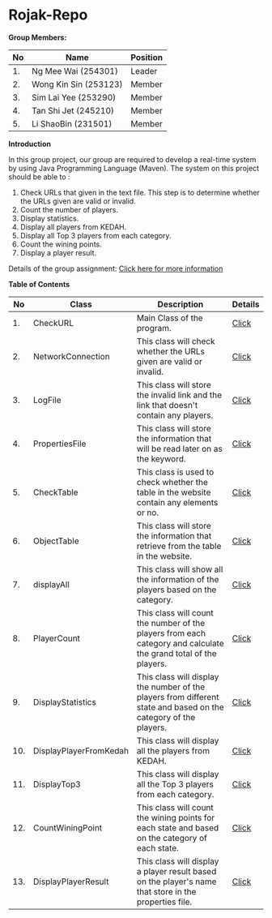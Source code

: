 # Rojak-Repo

**Group Members:** 

|  No  |       Name                 |   Position                       |
|------|----------------------------|----------------------------------|
|    1.| Ng Mee Wai (254301)        |  Leader                          |
|    2.| Wong Kin Sin (253123)      |  Member                          |
|    3.| Sim Lai Yee (253290)       |  Member                          |
|    4.| Tan Shi Jet (245210)       |  Member                          |
|    5.| Li ShaoBin (231501)        |  Member                          |

**Introduction**

In this group project, our group are required to develop a real-time system by using Java Programming Language (Maven). 
The system on this project should be able to :
1. Check URLs that given in the text file. This step is to determine whether the URLs given are valid or invalid.
2. Count the number of players. 
3. Display statistics.
4. Display all players from KEDAH.
5. Display all Top 3 players from each category.
6. Count the wining points.
7. Display a player result.

Details of the group assignment:
[Click here for more information](https://github.com/STIW3054-A182/Assignments/wiki/Group-Project)

**Table of Contents**

|  No  |       Class                |   Description                   |  Details                    |
|------|----------------------------|---------------------------------|-----------------------------|
|    1.| CheckURL                   | Main Class of the program.      | [Click](https://github.com/STIW3054-A182/Rojak-Repo/blob/master/Rojak-Repo-254301/groupProject/src/main/java/com/Stiw3054/groupProject/CheckURL.java)|
|    2.| NetworkConnection          | This class will check whether the URLs given are valid or invalid.| [Click](https://github.com/STIW3054-A182/Rojak-Repo/blob/master/Rojak-Repo-254301/groupProject/src/main/java/com/Stiw3054/groupProject/NetworkConnection.java)|
|    3.| LogFile                    | This class will store the invalid link and the link that doesn't contain any players.| [Click](https://github.com/STIW3054-A182/Rojak-Repo/blob/master/Rojak-Repo-254301/groupProject/src/main/java/com/Stiw3054/groupProject/LogFile.java)|
|    4.| PropertiesFile             | This class will store the information that will be read later on as the keyword.| [Click](https://github.com/STIW3054-A182/Rojak-Repo/blob/master/Rojak-Repo-254301/groupProject/src/main/java/com/Stiw3054/groupProject/PropertiesFile.java)|
|    5.| CheckTable                 | This class is used to check whether the table in the website contain any elements or no.| [Click](https://github.com/STIW3054-A182/Rojak-Repo/blob/master/Rojak-Repo-254301/groupProject/src/main/java/com/Stiw3054/groupProject/CheckTable.java)|
|    6.| ObjectTable                | This class will store the information that retrieve from the table in the website.| [Click](https://github.com/STIW3054-A182/Rojak-Repo/blob/master/Rojak-Repo-254301/groupProject/src/main/java/com/Stiw3054/groupProject/ObjectTable.java)|
|    7.| displayAll                 | This class will show all the information of the players based on the category.| [Click](https://github.com/STIW3054-A182/Rojak-Repo/blob/master/Rojak-Repo-254301/groupProject/src/main/java/com/Stiw3054/groupProject/displayAll.java)|
|    8.| PlayerCount                | This class will count the number of the players from each category and calculate the grand total of the players.| [Click](https://github.com/STIW3054-A182/Rojak-Repo/blob/master/Rojak-Repo-254301/groupProject/src/main/java/com/Stiw3054/groupProject/PlayerCount.java)|
|    9.| DisplayStatistics          | This class will display the number of the players from different state and based on the category of the players.| [Click](https://github.com/STIW3054-A182/Rojak-Repo/blob/master/Rojak-Repo-254301/groupProject/src/main/java/com/Stiw3054/groupProject/DisplayStatistics.java)|
|   10.| DisplayPlayerFromKedah     | This class will display all the players from KEDAH.| [Click](https://github.com/STIW3054-A182/Rojak-Repo/blob/master/Rojak-Repo-254301/groupProject/src/main/java/com/Stiw3054/groupProject/DisplayPlayerFromKedah.java)|
|   11.| DisplayTop3                | This class will display all the Top 3 players from each category.| [Click](https://github.com/STIW3054-A182/Rojak-Repo/blob/master/Rojak-Repo-254301/groupProject/src/main/java/com/Stiw3054/groupProject/DisplayTop3.java)|
|   12.| CountWiningPoint           | This class will count the wining points for each state and based on the category of each state.| [Click](https://github.com/STIW3054-A182/Rojak-Repo/blob/master/Rojak-Repo-254301/groupProject/src/main/java/com/Stiw3054/groupProject/CountWiningPoint.java)|
|   13.| DisplayPlayerResult        | This class will display a player result based on the player's name that store in the properties file.| [Click](https://github.com/STIW3054-A182/Rojak-Repo/blob/master/Rojak-Repo-254301/groupProject/src/main/java/com/Stiw3054/groupProject/DisplayPlayerResult.java)| 
